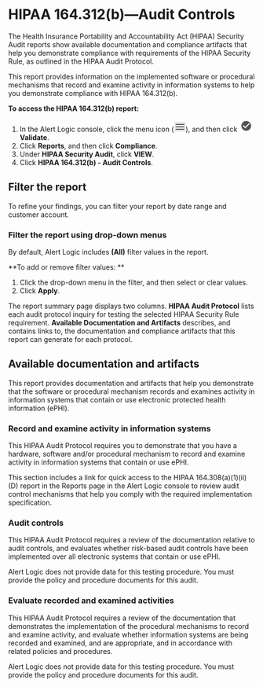 # HIPAA 164.312(b)—Audit Controls

The Health Insurance Portability and Accountability Act (HIPAA) Security Audit reports show available documentation and compliance artifacts that help you demonstrate compliance with requirements of the HIPAA Security Rule, as outlined in the HIPAA Audit Protocol.

This report provides information on the implemented software or procedural mechanisms that record and examine activity in information systems to help you demonstrate compliance with HIPAA 164.312(b).

**To access the HIPAA 164.312(b) report:**

1. In the Alert Logic console, click the menu icon (![](../../../Resources/Images/dashboard/menu-icon.png)), and then click ![](../../../Resources/Images/dashboard/validate-icon.png)**Validate**.
2. Click **Reports**, and then click  **Compliance**.
3. Under **HIPAA Security Audit**, click **VIEW**.
4. Click **HIPAA 164.312(b) - Audit Controls**.

## Filter the report

To refine your findings, you can filter your report by  date range and customer account.

### Filter the report using drop-down menus

By default, Alert Logic includes **(All)** filter values in the report.

**To add or remove filter values: **

1. Click the drop-down menu in the filter, and then select or clear values.
2. Click **Apply**.

The report summary page displays two columns. **HIPAA Audit Protocol** lists each audit protocol inquiry for testing the selected HIPAA Security Rule requirement. **Available Documentation and Artifacts** describes, and contains links to, the documentation and compliance artifacts that this report can generate for each protocol.

## Available documentation and artifacts

This report provides documentation and artifacts that help you demonstrate that the software or procedural mechanism records and examines activity in information systems that contain or use electronic protected health information (ePHI).

### Record and examine activity in information systems

This HIPAA Audit Protocol requires you to demonstrate that you have a hardware, software and/or procedural mechanism to record and examine activity in information systems that contain or use ePHI.

This section includes a link for quick access to the HIPAA 164.308(a)(1)(ii)(D) report in the Reports page in the Alert Logic console to review audit control mechanisms that help you comply with the required implementation specification.

### Audit controls

This HIPAA Audit Protocol requires a review of the documentation relative to audit controls, and evaluates whether risk-based audit controls have been implemented over all electronic systems that contain or use ePHI.

Alert Logic does not provide data for this testing procedure. You must provide the policy and procedure documents for this audit.

### Evaluate recorded and examined activities

This HIPAA Audit Protocol requires a review of the documentation that demonstrates the implementation of the procedural mechanisms to record and examine activity, and evaluate whether information systems are being recorded and examined, and are appropriate, and in accordance with related policies and procedures.

Alert Logic does not provide data for this testing procedure. You must provide the policy and procedure documents for this audit.
